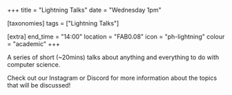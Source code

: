 +++
title = "Lightning Talks"
date = "Wednesday 1pm"

[taxonomies]
tags = ["Lightning Talks"]

[extra]
end_time = "14:00"
location = "FAB0.08"
icon = "ph-lightning"
colour = "academic"
+++

A series of short (~20mins) talks about anything and everything to do with computer science.

Check out our Instagram or Discord for more information about the topics that will be discussed!
